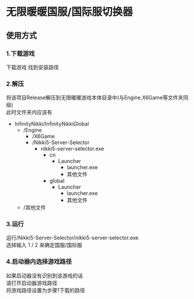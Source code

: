 # 无限暖暖国服/国际服切换器  
## 使用方式  
### 1.下载游戏  
下载游戏 找到安装路径  
### 2.解压  
将该项目Release解压到无限暖暖游戏本体目录中(与Engine,X6Game等文件夹同级)    
此时文件夹内应该有    
- InfinityNikki/InfinityNikkiGlobal
  - /Engine    
    - /X6Game   
    - /Nikki5-Server-Selector  
        - nikki5-server-selector.exe  
          - cn
              - Launcher
                - launcher.exe
                - 其他文件
          - global  
              - Launcher
                - launcher.exe
                - 其他文件
  - /其他文件  

### 3.运行
运行/Nikki5-Server-Selector/nikki5-server-selector.exe    
选择输入 1 / 2 来确定国服/国际服  
### 4.启动器内选择游戏路径
如果启动器没有识别到该游戏的话    
请打开启动器游戏路径    
将游戏路径设置为步骤1下载的路径  